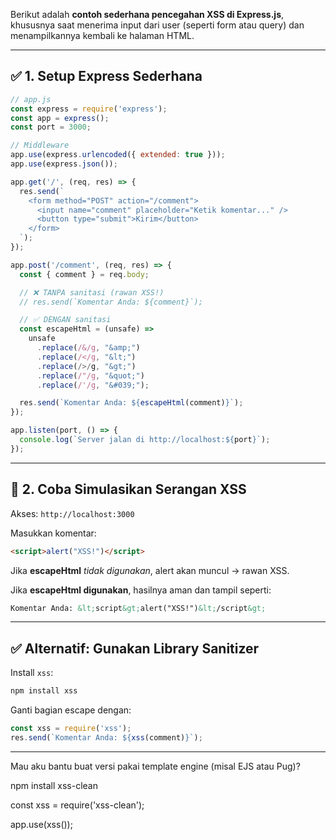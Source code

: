 Berikut adalah **contoh sederhana pencegahan XSS di Express.js**, khususnya saat menerima input dari user (seperti form atau query) dan menampilkannya kembali ke halaman HTML.

---

## ✅ 1. Setup Express Sederhana

```js
// app.js
const express = require('express');
const app = express();
const port = 3000;

// Middleware
app.use(express.urlencoded({ extended: true }));
app.use(express.json());

app.get('/', (req, res) => {
  res.send(`
    <form method="POST" action="/comment">
      <input name="comment" placeholder="Ketik komentar..." />
      <button type="submit">Kirim</button>
    </form>
  `);
});

app.post('/comment', (req, res) => {
  const { comment } = req.body;

  // ❌ TANPA sanitasi (rawan XSS!)
  // res.send(`Komentar Anda: ${comment}`);

  // ✅ DENGAN sanitasi
  const escapeHtml = (unsafe) =>
    unsafe
      .replace(/&/g, "&amp;")
      .replace(/</g, "&lt;")
      .replace(/>/g, "&gt;")
      .replace(/"/g, "&quot;")
      .replace(/'/g, "&#039;");

  res.send(`Komentar Anda: ${escapeHtml(comment)}`);
});

app.listen(port, () => {
  console.log(`Server jalan di http://localhost:${port}`);
});
```

---

## 🧪 2. Coba Simulasikan Serangan XSS

Akses: `http://localhost:3000`

Masukkan komentar:

```html
<script>alert("XSS!")</script>
```

Jika **escapeHtml** *tidak digunakan*, alert akan muncul → rawan XSS.

Jika **escapeHtml digunakan**, hasilnya aman dan tampil seperti:

```html
Komentar Anda: &lt;script&gt;alert("XSS!")&lt;/script&gt;
```

---

## ✅ Alternatif: Gunakan Library Sanitizer

Install `xss`:

```bash
npm install xss
```

Ganti bagian escape dengan:

```js
const xss = require('xss');
res.send(`Komentar Anda: ${xss(comment)}`);
```

---

Mau aku bantu buat versi pakai template engine (misal EJS atau Pug)?


npm install xss-clean


const xss = require('xss-clean');

app.use(xss());